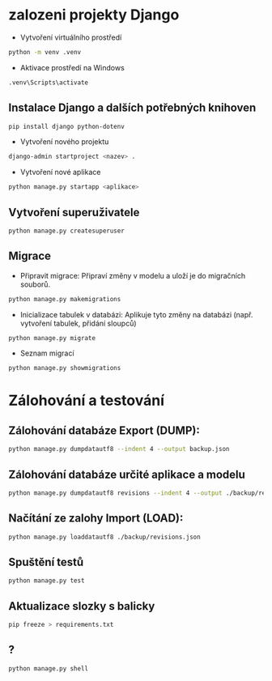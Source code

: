 # zalozeni projekty Django
- Vytvoření virtuálního prostředí
```bash
python -m venv .venv
```
- Aktivace prostředí na Windows
```bash
.venv\Scripts\activate
```

## Instalace Django a dalších potřebných knihoven

```bash
pip install django python-dotenv
```
- Vytvoření nového projektu
```bash
django-admin startproject <nazev> .
```
- Vytvoření nové aplikace
```bash
python manage.py startapp <aplikace>
```
## Vytvoření superuživatele
```bash
python manage.py createsuperuser
```

## Migrace 
- Připravit migrace: Připraví změny v modelu a uloží je do migračních souborů.
```bash 
python manage.py makemigrations
```
- Inicializace tabulek v databázi: Aplikuje tyto změny na databázi (např. vytvoření tabulek, přidání sloupců)
```bash
python manage.py migrate
```
- Seznam migrací
```bash
python manage.py showmigrations
```

# Zálohování a testování

## Zálohování databáze Export (DUMP):
```bash
python manage.py dumpdatautf8 --indent 4 --output backup.json

```
## Zálohování databáze určité aplikace a modelu 
```bash
python manage.py dumpdatautf8 revisions --indent 4 --output ./backup/revisions.json
```
## Načítání ze zalohy Import (LOAD):
```bash
python manage.py loaddatautf8 ./backup/revisions.json
```
## Spuštění testů
```bash
python manage.py test
```


## Aktualizace slozky s balicky
```bash
pip freeze > requirements.txt
```

## ? 
```bash
python manage.py shell
```

